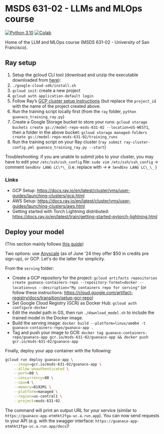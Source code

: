 # MSDS 631-02 - LLMs and MLOps course

[![Python 3.10](https://img.shields.io/badge/python-3.10-blue.svg)](https://www.python.org/downloads/release/python-31011/)
[![Colab](https://colab.research.google.com/assets/colab-badge.svg)](https://colab.research.google.com/github/nkthiebaut/guanaco)

Home of the LLM and MLOps course (MSDS 631-02 - University of San Francisco).

## Ray setup

1. Setup the gcloud CLI tool (download and unzip the executable downloaded from [here](https://cloud.google.com/sdk/docs/install-sdk)):
2. `./google-cloud-sdk/install.sh`
3. `gcloud init`: create a new project
4. `gcloud auth application-default login`
5. Follow Ray’s [GCP cluster setup instructions](https://docs.ray.io/en/latest/cluster/vms/user-guides/launching-clusters/gcp.html) (but replace the `project_id` with the name of the project created above.
6. Run the training script locally first (from the `ray` folder, `python guanaco_training_ray.py`)
7. Create a Google Storage bucket to store your runs: `gcloud storage buckets create gs://model-repo-msds-631-02 --location=US-WEST1`, then a folder in the above bucket: `gcloud storage managed-folders create gs://model-repo-msds-631-02/training_runs`
8. Run the training script on your Ray cluster (`ray submit ray-cluster-config.yml guanaco_training_ray.py --start`)

Troubleshooting: if you are unable to submit jobs to your cluster, you may have to edit your `/etc/ssh/ssh_config` file: `sudo vim /etc/ssh/ssh_config` → comment `SendEnv LANG LC\*\_` (i.e. replace with → `# SendEnv LANG LC\_\_` )

### Links

- GCP Setup: https://docs.ray.io/en/latest/cluster/vms/user-guides/launching-clusters/gcp.html
- AWS Setup: https://docs.ray.io/en/latest/cluster/vms/user-guides/launching-clusters/aws.html
- Getting started with Torch Lightning distributed: https://docs.ray.io/en/latest/train/getting-started-pytorch-lightning.html

## Deploy your model

(This section mainly follows [this guide](https://github.com/anyscale/academy/tree/main/ray-serve/e2e/deploy-cloud-run))

Two options: use [Anyscale](https://github.com/anyscale/academy/blob/main/ray-serve/e2e/deploy-cloud-run/anyscale.com) (as of June '24 they offer $50 in credits pre sign-up), or GCP. Let's do the latter for simplicity.

From the `serving` folder:

- Create a GCP repository for the project: `gcloud artifacts repositories create guanaco-containers-repo --repository-format=docker --location=us --description="My containers repo for serving"` (or follow these instructions: https://cloud.google.com/artifact-registry/docs/transition/setup-gcr-repo)
- Set Google Cloud Registry (GCR) as Docker Hub: `gcloud auth configure-docker`
- Edit the model path in GS, then run `./download_model.sh` to include the trained model in the Docker image.
- Build the serving image: `docker build --platform=linux/amd64 -t guanaco-containers-repo/guanaco-app .`
- Tag and push your image to GCR: `docker tag guanaco-containers-repo/guanaco-app gcr.io/msds-631-02/guanaco-app && docker push gcr.io/msds-631-02/guanaco-app`

Finally, deploy your app container with the following:

```bash
gcloud run deploy guanaco-app \
    --image=gcr.io/msds-631-02/guanaco-app \
    --allow-unauthenticated \
    --port=80 \
    --concurrency=80 \
    --cpu=4 \
    --memory=8192Mi \
    --platform=managed \
    --region=us-central1 \
    --project=msds-631-02
```

The command will print an output URL for your service (similar to `https://guanaco-app-etmhkt2fga-uc.a.run.app`). You can now send requests to your API (e.g. with the swagger interface: `https://guanaco-app-etmhkt2fga-uc.a.run.app/docs`)!
